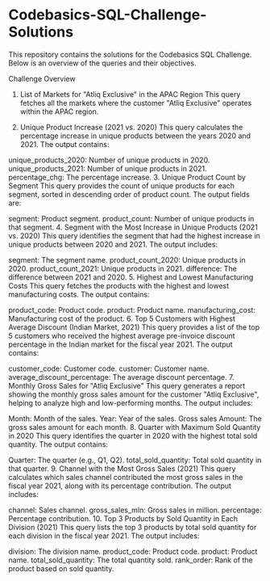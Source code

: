 ﻿# Codebasics-SQL-Challenge-Solutions
This repository contains the solutions for the Codebasics SQL Challenge. Below is an overview of the queries and their objectives.

Challenge Overview
1. List of Markets for "Atliq Exclusive" in the APAC Region
This query fetches all the markets where the customer "Atliq Exclusive" operates within the APAC region.

2. Unique Product Increase (2021 vs. 2020)
This query calculates the percentage increase in unique products between the years 2020 and 2021. The output contains:

unique_products_2020: Number of unique products in 2020.
unique_products_2021: Number of unique products in 2021.
percentage_chg: The percentage increase.
3. Unique Product Count by Segment
This query provides the count of unique products for each segment, sorted in descending order of product count. The output fields are:

segment: Product segment.
product_count: Number of unique products in that segment.
4. Segment with the Most Increase in Unique Products (2021 vs. 2020)
This query identifies the segment that had the highest increase in unique products between 2020 and 2021. The output includes:

segment: The segment name.
product_count_2020: Unique products in 2020.
product_count_2021: Unique products in 2021.
difference: The difference between 2021 and 2020.
5. Highest and Lowest Manufacturing Costs
This query fetches the products with the highest and lowest manufacturing costs. The output contains:

product_code: Product code.
product: Product name.
manufacturing_cost: Manufacturing cost of the product.
6. Top 5 Customers with Highest Average Discount (Indian Market, 2021)
This query provides a list of the top 5 customers who received the highest average pre-invoice discount percentage in the Indian market for the fiscal year 2021. The output contains:

customer_code: Customer code.
customer: Customer name.
average_discount_percentage: The average discount percentage.
7. Monthly Gross Sales for "Atliq Exclusive"
This query generates a report showing the monthly gross sales amount for the customer "Atliq Exclusive", helping to analyze high and low-performing months. The output includes:

Month: Month of the sales.
Year: Year of the sales.
Gross sales Amount: The gross sales amount for each month.
8. Quarter with Maximum Sold Quantity in 2020
This query identifies the quarter in 2020 with the highest total sold quantity. The output contains:

Quarter: The quarter (e.g., Q1, Q2).
total_sold_quantity: Total sold quantity in that quarter.
9. Channel with the Most Gross Sales (2021)
This query calculates which sales channel contributed the most gross sales in the fiscal year 2021, along with its percentage contribution. The output includes:

channel: Sales channel.
gross_sales_mln: Gross sales in million.
percentage: Percentage contribution.
10. Top 3 Products by Sold Quantity in Each Division (2021)
This query lists the top 3 products by total sold quantity for each division in the fiscal year 2021. The output includes:

division: The division name.
product_code: Product code.
product: Product name.
total_sold_quantity: The total quantity sold.
rank_order: Rank of the product based on sold quantity.
